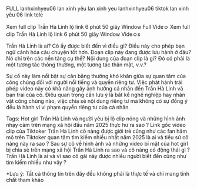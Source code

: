 FULL lanhxinhyeu06 lan xinh yêu lan xinh yeu lanhxinhyeu06 tiktok lan xinh yêu 06 link tele

 Xem full clip Trần Hà Linh lộ link 6 phút 50 giây Window Full Videｏ Xem full clip Trần Hà Linh lộ link 6 phút 50 giây Window Videｏs

Trần Hà Linh là ai? Cô ấy được biết đến vì điều gì? Điều này cho phép bạn ngữ cảnh hóa câu chuyện tốt hơn. Đoạn clip này đang được lưu hành ở đâu? Nó chỉ trên các nền tảng cụ thể? Nội dung của đoạn clip là gì? Đó có phải là một tương tác thông thường, một tương tác thân mật, v.v.?

Sự cố này làm nổi bật sự cân bằng thường khó khăn giữa sự quan tâm của công chúng đối với người nổi tiếng và quyền riêng tư. Việc phát hành trái phép video này có khả năng gây ảnh hưởng cá nhân đến Trần Hà Linh và bạn trai của cô. Điều quan trọng cần lưu ý là bất kể nghề nghiệp hay nhân vật công chúng nào, việc chia sẻ nội dung riêng tư mà không có sự đồng ý đều là hành vi vi phạm quyền riêng tư của cá nhân.

Tags: Hot girl Trần Hà Linh  và người yêu bị lộ clip nóng và những hình ảnh nhạy cảm trên mạng xã hội đầu năm 2025 thực hư ra sao ? Link gốc video clip của Tiktoker Trần Hà Linh  cô nàng được giới trẻ cũng như các fan hâm mộ trên Tiktoker quan tâm tìm kiếm nhiều nhất năm 2025 là ai và tiểu sử cô nàng này ra sao ? Sau sự cô về hình ảnh và những video bí mật của hot girl bị chia sẻ trên mạng xã hội Trần Hà Linh  ra sao và cô nàng có động thái gì ? Trần Hà Linh  là ai và vì sao cô gái này được nhiều người biết đến cũng như tìm kiếm nhiều như vây ? 


*Lưu ý: Tất cả thông tin trên đây đều không phải là thực tế và chỉ mang tính chất tham khảo
